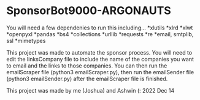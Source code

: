 # SponsorBot9000-ARGONAUTS
You will need a few dependenies to run this including...
*xlutils
*xlrd
*xlwt
*openpyxl
*pandas
*bs4
*collections
*urllib
*requests
*re
*email, smtplib, ssl
*mimetypes

This project was made to automate the sponsor process. You will need to edit the linksCompany file to include the name
of the companies you want to email and the links to those companies. You can then run the emailScraper file (python3 emailScraper.py), then
run the emailSender file (python3 emailSender.py) after the emailScraper file is finished.

This project was made by me (Joshua) and Ashwin (:
2022 Dec 14
